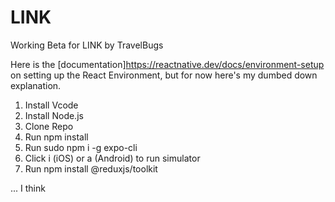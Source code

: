 # LINK
Working Beta for LINK by TravelBugs


Here is the [documentation]https://reactnative.dev/docs/environment-setup on setting up the React Environment,
but for now here's my dumbed down explanation.

1. Install Vcode
2. Install Node.js
3. Clone Repo
4. Run npm install
5. Run sudo npm i -g expo-cli
6. Click i (iOS) or a (Android) to run simulator
7. Run npm install @reduxjs/toolkit 

... I think